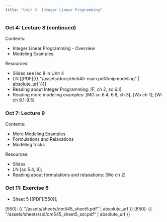 ```yaml
---
title: "Unit 5: Integer Linear Programming" 
---
```



### Oct 4: Lecture 8 (continued)

Contents:

- Integer Linear Programming - Overview
- Modeling Examples

Resources:
- Slides see lec 8 in Unit 4 <!-- [[PDF]({{ "/assets/slides/dm545_handout_lec08_ip-intro.pdf" | absolute_url }})] -->
- LN [[PDF]({{ "/assets/docs/dm545-main.pdf#mipmodeling" | absolute_url }})]
- Reading about Integer Programming: [F, ch 2, sc 6.1] 
- Reading more modeling examples: [MG sc 6.4, 6.6, ch 3]; [Wo ch 1]; [Wi ch 9.1-9.5]                        

### Oct 7: Lecture 9

Contents:  
- More Modeling Examples
- Formulations and Relaxations
- Modeling tricks

Resources:
- Slides <!-- [[PDF]({{ "/assets/slides/dm545_handout_lec09_formulations.pdf" | absolute_url }})] -->
- LN [sc 5.4, 6]; 
- Reading about formulations and relaxations: [Wo ch 2]




### Oct 11: Exercise 5

- Sheet 5 [[PDF][550]]; <!-- Solutions: [[PDF][650]] -->

[550]: {{ "/assets/sheets/dm545_sheet5.pdf" | absolute_url }}
[650]: {{ "/assets/sheets/sol/dm545_sheet5_sol.pdf" | absolute_url }}
 